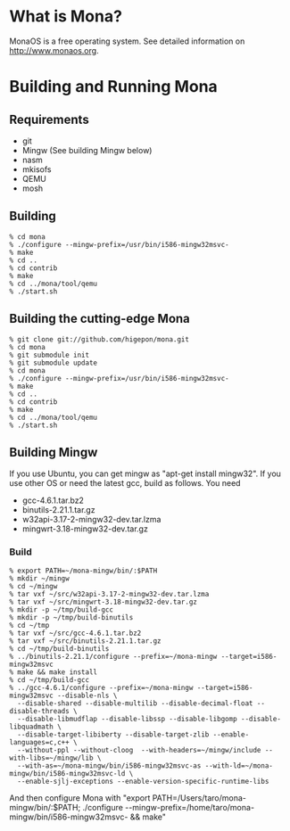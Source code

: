 # What is Mona?
MonaOS is a free operating system.
See detailed information on http://www.monaos.org.

# Building and Running Mona
## Requirements
- git
- Mingw (See building Mingw below)
- nasm
- mkisofs
- QEMU
- mosh

## Building
    % cd mona
    % ./configure --mingw-prefix=/usr/bin/i586-mingw32msvc- 
    % make
    % cd ..
    % cd contrib
    % make
    % cd ../mona/tool/qemu
    % ./start.sh

## Building the cutting-edge Mona
    % git clone git://github.com/higepon/mona.git
    % cd mona
    % git submodule init
    % git submodule update
    % cd mona
    % ./configure --mingw-prefix=/usr/bin/i586-mingw32msvc- 
    % make
    % cd ..
    % cd contrib
    % make
    % cd ../mona/tool/qemu
    % ./start.sh

## Building Mingw
If you use Ubuntu, you can get mingw as "apt-get install mingw32". If you use other OS or need the latest gcc, build as follows.
You need

- gcc-4.6.1.tar.bz2
- binutils-2.21.1.tar.gz
- w32api-3.17-2-mingw32-dev.tar.lzma
- mingwrt-3.18-mingw32-dev.tar.gz

### Build
    % export PATH=~/mona-mingw/bin/:$PATH
    % mkdir ~/mingw
    % cd ~/mingw
    % tar vxf ~/src/w32api-3.17-2-mingw32-dev.tar.lzma
    % tar vxf ~/src/mingwrt-3.18-mingw32-dev.tar.gz
    % mkdir -p ~/tmp/build-gcc
    % mkdir -p ~/tmp/build-binutils
    % cd ~/tmp
    % tar vxf ~/src/gcc-4.6.1.tar.bz2
    % tar vxf ~/src/binutils-2.21.1.tar.gz
    % cd ~/tmp/build-binutils
    % ../binutils-2.21.1/configure --prefix=~/mona-mingw --target=i586-mingw32msvc
    % make && make install
    % cd ~/tmp/build-gcc
    % ../gcc-4.6.1/configure --prefix=~/mona-mingw --target=i586-mingw32msvc --disable-nls \
      --disable-shared --disable-multilib --disable-decimal-float --disable-threads \
      --disable-libmudflap --disable-libssp --disable-libgomp --disable-libquadmath \
      --disable-target-libiberty --disable-target-zlib --enable-languages=c,c++ \ 
      --without-ppl --without-cloog  --with-headers=~/mingw/include --with-libs=~/mingw/lib \
      --with-as=~/mona-mingw/bin/i586-mingw32msvc-as --with-ld=~/mona-mingw/bin/i586-mingw32msvc-ld \
      --enable-sjlj-exceptions --enable-version-specific-runtime-libs

And then configure Mona with "export PATH=/Users/taro/mona-mingw/bin/:$PATH; ./configure --mingw-prefix=/home/taro/mona-mingw/bin/i586-mingw32msvc- && make"

